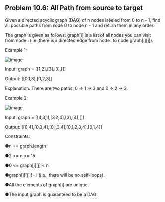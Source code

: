 <h2>Problem 10.6: All Path from source to target</h2>

Given a directed acyclic graph (DAG) of n nodes labeled from 0 to n - 1, find all possible paths from node 0 to node n - 1 and return them in any order.

The graph is given as follows: graph[i] is a list of all nodes you can visit from node i (i.e.,there is a directed edge from node i to node graph[i][j]).

Example 1:

![image](https://user-images.githubusercontent.com/46132450/230535219-3f85e5f6-7d66-4194-9812-4e231d44f234.png)

Input: graph = [[1,2],[3],[3],[]]

Output: [[0,1,3],[0,2,3]]

Explanation: There are two paths: 0 -> 1 -> 3 and 0 -> 2 -> 3.

Example 2:

![image](https://user-images.githubusercontent.com/46132450/230535249-eebaf962-5897-4541-b060-01aa99eb7d83.png)

Input: graph = [[4,3,1],[3,2,4],[3],[4],[]]

Output: [[0,4],[0,3,4],[0,1,3,4],[0,1,2,3,4],[0,1,4]]

Constraints:

●n == graph.length

●2 <= n <= 15

●0 <= graph[i][j] < n

●graph[i][j] != i (i.e., there will be no self-loops).

●All the elements of graph[i] are unique.

●The input graph is guaranteed to be a DAG.
